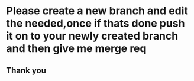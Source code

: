 # Please create a new branch and edit the needed,once if thats done push it on to your newly created branch and then give me merge req
## Thank you
